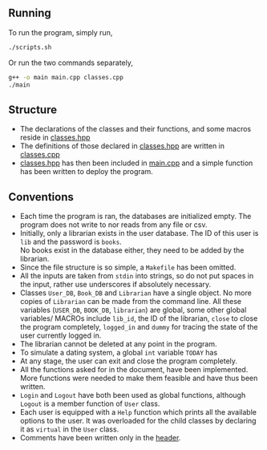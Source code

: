 ## Running
To run the program, simply run,
```bash
./scripts.sh
```
Or run the two commands separately,
```bash
g++ -o main main.cpp classes.cpp
./main
```

## Structure
+ The declarations of the classes and their functions, and some macros reside in [classes.hpp](./classes.hpp)
+ The definitions of those declared in [classes.hpp](./classes.hpp) are written in [classes.cpp](./classes.cpp)
+ [classes.hpp](./classes.hpp) has then been included in [main.cpp](./main.cpp) and a simple function has been written to deploy the program.

## Conventions
+ Each time the program is ran, the databases are initialized empty. The program does not write to nor reads from any file or csv.
+ Initially, only a librarian exists in the user database. The ID of this user is `lib` and the password is `books`.<br> No books exist in the database either, they need to be added by the librarian.
+ Since the file structure is so simple, a `Makefile` has been omitted.
+ All the inputs are taken from `stdin` into strings, so do not put spaces in the input, rather use underscores if absolutely necessary.
+ Classes `User_DB`, `Book_DB` and `Librarian` have a single object. No more copies of `Librarian` can be made from the command line. All these variables (`USER_DB`, `BOOK_DB`, `librarian`) are global, some other global variables/ MACROs include `lib_id`, the ID of the librarian, `close` to close the program completely, `logged_in` and `dummy` for tracing the state of the user currently logged in.
+ The librarian cannot be deleted at any point in the program.
+ To simulate a dating system, a global `int` variable `TODAY` has 
+ At any stage, the user can exit and close the program completely.
+ All the functions asked for in the document, have been implemented. More functions were needed to make them feasible and have thus been written.
+ `Login` and `Logout` have both been used as global functions, although `Logout` is a member function of `User` class.
+ Each user is equipped with a `Help` function which prints all the available options to the user. It was overloaded for the child classes by declaring it as `virtual` in the `User` class.
+ Comments have been written only in the [header](./classes.hpp).